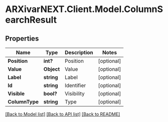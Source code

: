 # ARXivarNEXT.Client.Model.ColumnSearchResult
## Properties

Name | Type | Description | Notes
------------ | ------------- | ------------- | -------------
**Position** | **int?** | Position | [optional] 
**Value** | **Object** | Value | [optional] 
**Label** | **string** | Label | [optional] 
**Id** | **string** | Identifier | [optional] 
**Visible** | **bool?** | Visibility | [optional] 
**ColumnType** | **string** | Type | [optional] 

[[Back to Model list]](../README.md#documentation-for-models) [[Back to API list]](../README.md#documentation-for-api-endpoints) [[Back to README]](../README.md)

